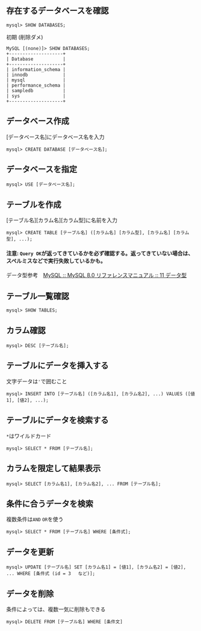 ## 存在するデータベースを確認
```
mysql> SHOW DATABASES;
```

初期 (削除ダメ)
```
MySQL [(none)]> SHOW DATABASES;
+--------------------+
| Database           |
+--------------------+
| information_schema |
| innodb             |
| mysql              |
| performance_schema |
| sampledb           |
| sys                |
+--------------------+
```

## データベース作成
[データベース名]にデータベース名を入力
```
mysql> CREATE DATABASE [データベース名];
```

## データベースを指定
```
mysql> USE [データベース名];
```

## テーブルを作成
[テーブル名][カラム名][カラム型]に名前を入力
```
mysql> CREATE TABLE [テーブル名] ([カラム名] [カラム型], [カラム名] [カラム型], ...);
```

#### 注意: `Query OK`が返ってきているかを必ず確認する。返ってきていない場合は、スペルミスなどで実行失敗しているかも。
データ型参考　[MySQL :: MySQL 8.0 リファレンスマニュアル :: 11 データ型](https://dev.mysql.com/doc/refman/8.0/ja/data-types.html)

## テーブル一覧確認
```
mysql> SHOW TABLES;
```

## カラム確認
```
mysql> DESC [テーブル名];
```

## テーブルにデータを挿入する
文字データは`'`で囲むこと
```
mysql> INSERT INTO [テーブル名] ([カラム名1], [カラム名2], ...) VALUES ([値1], [値2], ...); 
```

## テーブルにデータを検索する
`*`はワイルドカード
```
mysql> SELECT * FROM [テーブル名]; 
```

## カラムを限定して結果表示
```
mysql> SELECT [カラム名1], [カラム名2], ... FROM [テーブル名];
```

## 条件に合うデータを検索
複数条件は`AND` `OR`を使う
```
mysql> SELECT * FROM [テーブル名] WHERE [条件式];
```

## データを更新
```
mysql> UPDATE [テーブル名] SET [カラム名1] = [値1], [カラム名2] = [値2], ... WHERE [条件式 (id = 3　 など)]; 
```

## データを削除
条件によっては、複数一気に削除もできる
```
mysql> DELETE FROM [テーブル名] WHERE [条件文]
```



